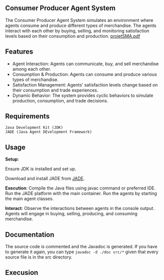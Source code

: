 ## Consumer Producer Agent System

The Consumer Producer Agent System simulates an environment where agents consume and produce different types of merchandise. The agents interact with each other by buying, selling, and monitoring satisfaction levels based on their consumption and production.
[projetSMA.pdf](https://github.com/IkramBlsl/Projet_SMA/files/13692527/projetSMA.pdf)

## Features

- Agent Interaction: Agents can communicate, buy, and sell merchandise among each other.
- Consumption & Production: Agents can consume and produce various types of merchandise.
- Satisfaction Management: Agents' satisfaction levels change based on their consumption and trade experiences.
- Dynamic Behavior: The system provides cyclic behaviors to simulate production, consumption, and trade decisions.


## Requirements

    Java Development Kit (JDK)
    JADE (Java Agent DEvelopment Framework)


## Usage

**Setup**:

Ensure JDK is installed and set up.

Download and install JADE from [JADE](https://jade.tilab.com/maven/com/tilab/jade/jade/4.5.0/jade-4.5.0.jar).

**Execution**:
Compile the Java files using javac command or preferred IDE.
Run the JADE platform with the main container.
Run the agents by starting the main agent classes.

**Interact**:
Observe the interactions between agents in the console output.
Agents will engage in buying, selling, producing, and consuming merchandise.


## Documentation
The source code is commented and the Javadoc is generated. If you have to
generate it again, you can
type `javadoc -d ./doc src/*` given that every source file is in the src directory. 


## Execusion
